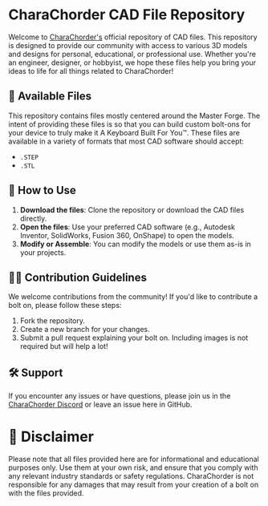 # CharaChorder CAD File Repository

Welcome to [CharaChorder's](https://www.charachorder.com/) official repository of CAD files. This repository is designed to provide our community with access to various 3D models and designs for personal, educational, or professional use. Whether you're an engineer, designer, or hobbyist, we hope these files help you bring your ideas to life for all things related to CharaChorder!

## 🎨 Available Files

This repository contains files mostly centered around the Master Forge. The intent of providing these files is so that you can build custom bolt-ons for your device to truly make it A Keyboard Built For You™. These files are available in a variety of formats that most CAD software should accept:

- `.STEP`
- `.STL`

## 🚀 How to Use

1. **Download the files**: Clone the repository or download the CAD files directly.
2. **Open the files**: Use your preferred CAD software (e.g., Autodesk Inventor, SolidWorks, Fusion 360, OnShape) to open the models.
3. **Modify or Assemble**: You can modify the models or use them as-is in your projects.

## 👩‍💻 Contribution Guidelines

We welcome contributions from the community! If you'd like to contribute a bolt on, please follow these steps:

1. Fork the repository.
2. Create a new branch for your changes.
3. Submit a pull request explaining your bolt on. Including images is not required but will help a lot!

## 🛠 Support

If you encounter any issues or have questions, please join us in the [CharaChorder Discord](https://discord.gg/CharaChorder) or leave an issue here in GitHub.

# 🙏 Disclaimer

Please note that all files provided here are for informational and educational purposes only. Use them at your own risk, and ensure that you comply with any relevant industry standards or safety regulations.  CharaChorder is not responsible for any damages that may result from your creation of a bolt on with the files provided.
